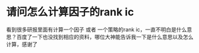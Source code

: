 # 请问怎么计算因子的rank ic

看到很多研报里面有计算一个因子 或者 一个策略的rank ic，一直不明白是什么意思？百度了一下也没找到相应的资料，哪位大神能告诉我一下是什么意思以及怎么计算，感谢了